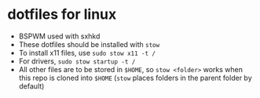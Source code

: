 # dotfiles for linux 

- BSPWM used with sxhkd
- These dotfiles should be installed with `stow`
- To install x11 files, use `sudo stow x11 -t /`
- For drivers, `sudo stow startup -t /`
- All other files are to be stored in `$HOME`, so `stow <folder>` works when this
  repo is cloned into `$HOME` (`stow` places folders in the parent folder by
  default)
